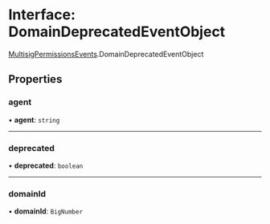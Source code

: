 # Interface: DomainDeprecatedEventObject

[MultisigPermissionsEvents](../modules/MultisigPermissionsEvents.md).DomainDeprecatedEventObject

## Properties

### agent

• **agent**: `string`

___

### deprecated

• **deprecated**: `boolean`

___

### domainId

• **domainId**: `BigNumber`
